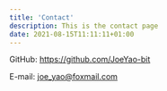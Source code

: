 ```yaml
---
title: 'Contact'
description: This is the contact page
date: 2021-08-15T11:11:11+01:00
---
```


<!-- {{< contact-form >}} -->
GitHub: <https://github.com/JoeYao-bit>

E-mail: <joe_yao@foxmail.com>